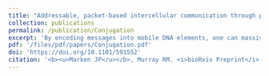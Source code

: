 ```yaml
---
title: "Addressable, packet-based intercellular communication through plasmid conjugation"
collection: publications
permalink: /publication/Conjugation
excerpt: 'By encoding messages into mobile DNA elements, one can massively scale up the bandwidth of intercellular communication channels in engineered bacterial populations. <a href="https://doi.org/10.1186/1754-1611-6-16">Ortiz and Endy</a> first implemented this insight in 2012, but in the proceeding ten years there was little adoption of DNA-based communication by the field— likely because the promiscuity of mobile DNA makes it difficult to ensure messages go only to their desired recipients. Here I developed a modular and scalable framework that enables DNA messages to be addressed to specific recipients within an engineered population.'
pdf: '/files/pdf/papers/Conjugation.pdf'
doi: 'https://doi.org/10.1101/591552'
citation: '<b><u>Marken JP</u></b>, Murray RM. <i>bioRxiv Preprint</i>, 2019 Mar 27.'
---
```



